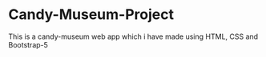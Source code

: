 # Candy-Museum-Project
This is a candy-museum web app which i have made using HTML, CSS and Bootstrap-5
